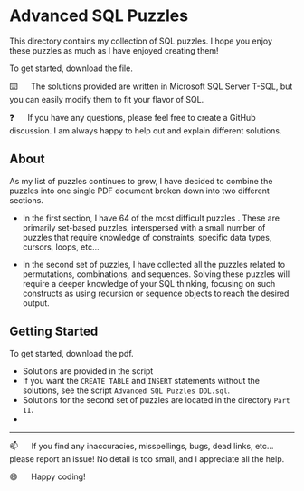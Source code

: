 # Advanced SQL Puzzles

This directory contains my collection of SQL puzzles.  I hope you enjoy these puzzles as much as I have enjoyed creating them!

To get started, download the file. 

:keyboard:&nbsp;&nbsp;&nbsp;&nbsp;&nbsp;&nbsp;The solutions provided are written in Microsoft SQL Server T-SQL, but you can easily modify them to fit your flavor of SQL.

:question:&nbsp;&nbsp;&nbsp;&nbsp;&nbsp;&nbsp;If you have any questions, please feel free to create a GitHub discussion.  I am always happy to help out and explain different solutions.

## About

As my list of puzzles continues to grow, I have decided to combine the puzzles into one single PDF document broken down into two different sections.

*  In the first section, I have 64 of the most difficult puzzles .  These are primarily set-based puzzles, interspersed with a small number of puzzles that require knowledge of constraints, specific data types, cursors, loops, etc...

*  In the second set of puzzles, I have collected all the puzzles related to permutations, combinations, and sequences. Solving these puzzles will require a deeper knowledge of your SQL thinking, focusing on such constructs as using recursion or sequence objects to reach the desired output.

## Getting Started

To get started, download the pdf. 

*  Solutions are provided in the  script
*  If you want the `CREATE TABLE` and `INSERT` statements without the solutions, see the script `Advanced SQL Puzzles DDL.sql`.
*  Solutions for the second set of puzzles are located in the directory `Part II`.
* 


----------------

:mailbox:&nbsp;&nbsp;&nbsp;&nbsp;&nbsp;&nbsp;If you find any inaccuracies, misspellings, bugs, dead links, etc... please report an issue!  No detail is too small, and I appreciate all the help.

:smile:&nbsp;&nbsp;&nbsp;&nbsp;&nbsp;&nbsp;Happy coding!



